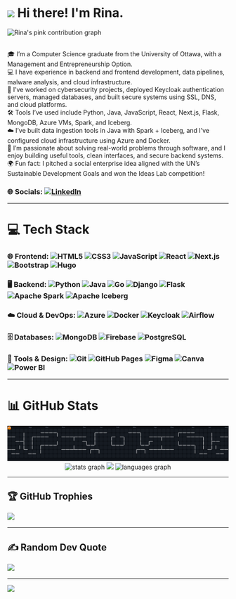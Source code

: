 # <img height="50" src="https://media.tenor.com/itjFesV8_RUAAAAi/soulja-boy-pepe.gif"  /> Hi there! I'm Rina.
<img alt="Rina's pink contribution graph"
     src="https://pink-contri-k3z40vq6d-rinas-projects-363a651d.vercel.app/api/graph?user=rinaxosman" />

<br>
🎓 I’m a Computer Science graduate from the University of Ottawa, with a Management and Entrepreneurship Option.<br>
💻 I have experience in backend and frontend development, data pipelines, malware analysis, and cloud infrastructure.<br>
🔐 I’ve worked on cybersecurity projects, deployed Keycloak authentication servers, managed databases, and built secure systems using SSL, DNS, and cloud platforms.<br>
🛠️ Tools I’ve used include Python, Java, JavaScript, React, Next.js, Flask, MongoDB, Azure VMs, Spark, and Iceberg.<br>
☁️ I’ve built data ingestion tools in Java with Spark + Iceberg, and I’ve configured cloud infrastructure using Azure and Docker.<br>
🎯 I’m passionate about solving real-world problems through software, and I enjoy building useful tools, clean interfaces, and secure backend systems.<br>
🌍 Fun fact: I pitched a social enterprise idea aligned with the UN’s Sustainable Development Goals and won the Ideas Lab competition!

### 🌐 Socials: [![LinkedIn](https://img.shields.io/badge/LinkedIn-%230077B5.svg?logo=linkedin&logoColor=white)](https://www.linkedin.com/in/rina-osman/) 

---

# 💻 Tech Stack

### 🌐 Frontend: ![HTML5](https://img.shields.io/badge/html5-%23E34F26.svg?style=for-the-badge&logo=html5&logoColor=white) ![CSS3](https://img.shields.io/badge/css3-%231572B6.svg?style=for-the-badge&logo=css3&logoColor=white) ![JavaScript](https://img.shields.io/badge/javascript-%23323330.svg?style=for-the-badge&logo=javascript&logoColor=%23F7DF1E) ![React](https://img.shields.io/badge/react-%2320232a.svg?style=for-the-badge&logo=react&logoColor=%2361DAFB) ![Next.js](https://img.shields.io/badge/next.js-000000?style=for-the-badge&logo=next.js&logoColor=white) ![Bootstrap](https://img.shields.io/badge/bootstrap-%238511FA.svg?style=for-the-badge&logo=bootstrap&logoColor=white) ![Hugo](https://img.shields.io/badge/Hugo-black.svg?style=for-the-badge&logo=Hugo)

### 🖥️ Backend: ![Python](https://img.shields.io/badge/python-3670A0?style=for-the-badge&logo=python&logoColor=ffdd54) ![Java](https://img.shields.io/badge/java-%23ED8B00.svg?style=for-the-badge&logo=openjdk&logoColor=white) ![Go](https://img.shields.io/badge/go-%2300ADD8.svg?style=for-the-badge&logo=go&logoColor=white) ![Django](https://img.shields.io/badge/django-%23092E20.svg?style=for-the-badge&logo=django&logoColor=white) ![Flask](https://img.shields.io/badge/flask-000000?style=for-the-badge&logo=flask&logoColor=white) ![Apache Spark](https://img.shields.io/badge/spark-E25A1C?style=for-the-badge&logo=apachespark&logoColor=white) ![Apache Iceberg](https://img.shields.io/badge/iceberg-4285F4?style=for-the-badge&logo=apacherocketmq&logoColor=white)

### ☁️ Cloud & DevOps: ![Azure](https://img.shields.io/badge/azure-0089D6.svg?style=for-the-badge&logo=microsoftazure&logoColor=white) ![Docker](https://img.shields.io/badge/docker-%230db7ed.svg?style=for-the-badge&logo=docker&logoColor=white) ![Keycloak](https://img.shields.io/badge/keycloak-%23327ab7.svg?style=for-the-badge&logo=keycloak&logoColor=white) ![Airflow](https://img.shields.io/badge/airflow-%23232F3E.svg?style=for-the-badge&logo=apacheairflow&logoColor=white)

### 🗄️ Databases: ![MongoDB](https://img.shields.io/badge/MongoDB-%234ea94b.svg?style=for-the-badge&logo=mongodb&logoColor=white) ![Firebase](https://img.shields.io/badge/firebase-%23039BE5.svg?style=for-the-badge&logo=firebase) ![PostgreSQL](https://img.shields.io/badge/postgresql-%23336791.svg?style=for-the-badge&logo=postgresql&logoColor=white)

### 🧰 Tools & Design: ![Git](https://img.shields.io/badge/git-%23F05033.svg?style=for-the-badge&logo=git&logoColor=white) ![GitHub Pages](https://img.shields.io/badge/github%20pages-121013?style=for-the-badge&logo=github&logoColor=white) ![Figma](https://img.shields.io/badge/figma-%23F24E1E.svg?style=for-the-badge&logo=figma&logoColor=white) ![Canva](https://img.shields.io/badge/Canva-%2300C4CC.svg?style=for-the-badge&logo=Canva&logoColor=white) ![Power BI](https://img.shields.io/badge/power_bi-F2C811?style=for-the-badge&logo=powerbi&logoColor=black)

---

# 📊 GitHub Stats

<picture>
  <img alt="pacman contribution graph" src="https://raw.githubusercontent.com/rinaxosman/rinaxosman/main/pacman-contributions.svg">
</picture>

<div align="center">
  <img src="https://github-readme-stats.vercel.app/api?username=rinaxosman&hide_title=false&hide_rank=false&show_icons=true&include_all_commits=true&count_private=true&disable_animations=false&theme=dracula&locale=en&hide_border=true" height="200" alt="stats graph"  />
  <img src="https://github-readme-streak-stats.herokuapp.com/?user=rinaxosman&theme=dracula&hide_border=true"/>
  <img src="https://github-readme-stats.vercel.app/api/top-langs?username=rinaxosman&locale=en&hide_title=false&layout=compact&langs_count=5&theme=dracula&hide_border=true" height="200" alt="languages graph"  />
</div>

---

## 🏆 GitHub Trophies

![](https://github-profile-trophy.vercel.app/?username=rinaxosman&theme=dracula&no-frame=true&no-bg=false&margin-w=4)


---

## ✍️ Random Dev Quote
![](https://quotes-github-readme.vercel.app/api?type=horizontal&theme=dracula)

---

[![](https://visitcount.itsvg.in/api?id=rinaxosman&icon=1&color=9)](https://visitcount.itsvg.in)

